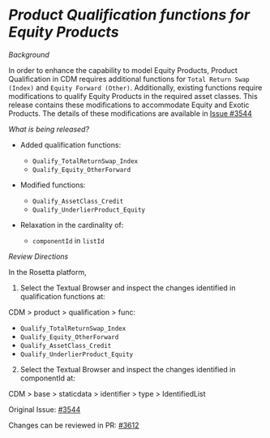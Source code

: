# *Product Qualification functions for Equity Products*

_Background_

In order to enhance the capability to model Equity Products, Product Qualification in CDM requires additional functions for `Total Return Swap (Index)` and `Equity Forward (Other)`. Additionally, existing functions require modifications to qualify Equity Products in the required asset classes. This release contains these modifications to accommodate Equity and Exotic Products. The details of these modifications are available in [Issue #3544](https://github.com/finos/common-domain-model/issues/3544)

_What is being released?_

- Added qualification functions:
  - `Qualify_TotalReturnSwap_Index`
  - `Qualify_Equity_OtherForward`

- Modified functions:
  - `Qualify_AssetClass_Credit`
  - `Qualify_UnderlierProduct_Equity`

- Relaxation in the cardinality of:
  - `componentId` in `listId`

_Review Directions_

In the Rosetta platform, 
1. Select the Textual Browser and inspect the changes identified in qualification functions at:
   
CDM > product > qualification > func:
  - `Qualify_TotalReturnSwap_Index`
  - `Qualify_Equity_OtherForward`
  - `Qualify_AssetClass_Credit`
  - `Qualify_UnderlierProduct_Equity`

2. Select the Textual Browser and inspect the changes identified in componentId  at:
   
CDM > base > staticdata > identifier > type > IdentifiedList

Original Issue: [#3544](https://github.com/finos/common-domain-model/issues/3544)

Changes can be reviewed in PR: [#3612](https://github.com/finos/common-domain-model/pull/3612)
